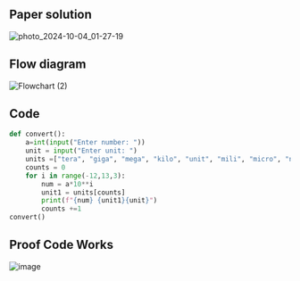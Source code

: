 ## Paper solution
![photo_2024-10-04_01-27-19](https://github.com/user-attachments/assets/979773cc-c400-4e21-985e-49c7d0a4e4c6)

## Flow diagram
![Flowchart (2)](https://github.com/user-attachments/assets/89b98f87-5abc-49c0-a717-9955e33fb4be)

## Code
```.py
def convert():
    a=int(input("Enter number: "))
    unit = input("Enter unit: ")
    units =["tera", "giga", "mega", "kilo", "unit", "mili", "micro", "nano", "pico"]
    counts = 0
    for i in range(-12,13,3):
        num = a*10**i
        unit1 = units[counts]
        print(f"{num} {unit1}{unit}")
        counts +=1
convert()
```
## Proof Code Works
![image](https://github.com/user-attachments/assets/95cb8ac5-f2fc-45f0-84ba-339a73b65afb)
